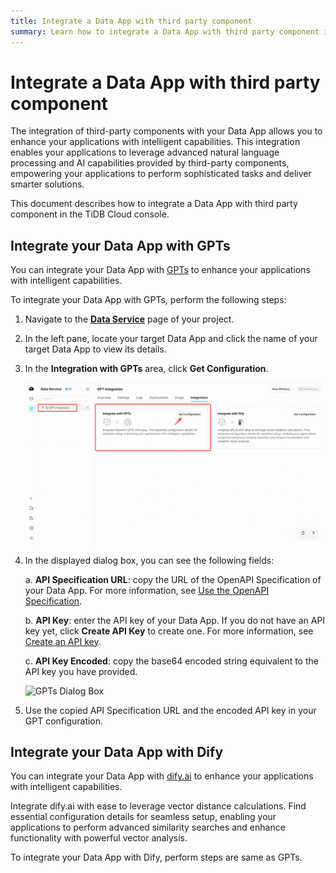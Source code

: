 ```yaml
---
title: Integrate a Data App with third party component
summary: Learn how to integrate a Data App with third party component in the TiDB Cloud console.
---
```


# Integrate a Data App with third party component

The integration of third-party components with your Data App allows you to enhance your applications with intelligent capabilities. This integration enables your applications to leverage advanced natural language processing and AI capabilities provided by third-party components, empowering your applications to perform sophisticated tasks and deliver smarter solutions.

This document describes how to integrate a Data App with third party component in the TiDB Cloud console.

## Integrate your Data App with GPTs

You can integrate your Data App with [GPTs](https://openai.com/blog/introducing-gpts) to enhance your applications with intelligent capabilities.

To integrate your Data App with GPTs, perform the following steps:

1. Navigate to the [**Data Service**](https://tidbcloud.com/console/data-service) page of your project.
2. In the left pane, locate your target Data App and click the name of your target Data App to view its details.
3. In the **Integration with GPTs** area, click **Get Configuration**.

   ![Get Configuration](/media/tidb-cloud/data-service/GPTs1.png)

4. In the displayed dialog box, you can see the following fields:

   a. **API Specification URL**: copy the URL of the OpenAPI Specification of your Data App. For more information, see [Use the OpenAPI Specification](#use-the-openapi-specification).

   b. **API Key**: enter the API key of your Data App. If you do not have an API key yet, click **Create API Key** to create one. For more information, see [Create an API key](/tidb-cloud/data-service-api-key.md#create-an-api-key).

   c. **API Key Encoded**: copy the base64 encoded string equivalent to the API key you have provided.

   ![GPTs Dialog Box](/media/tidb-cloud/data-service/GPTs2.png)

5. Use the copied API Specification URL and the encoded API key in your GPT configuration.

## Integrate your Data App with Dify

You can integrate your Data App with [dify.ai](https://docs.dify.ai/guides/tools) to enhance your applications with intelligent capabilities.

Integrate dify.ai with ease to leverage vector distance calculations. Find essential configuration details for seamless setup, enabling your applications to perform advanced similarity searches and enhance functionality with powerful vector analysis.

To integrate your Data App with Dify, perform steps are same as GPTs.
